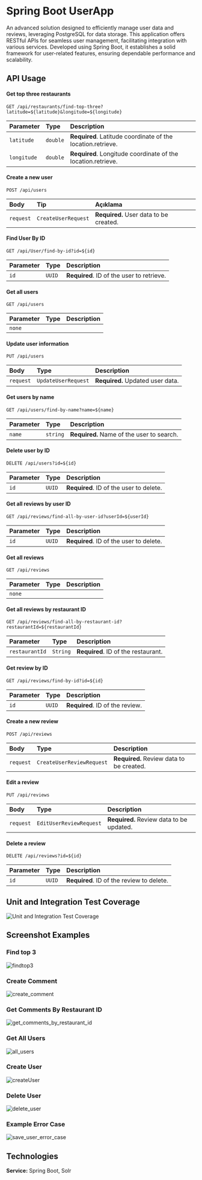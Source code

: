 
# Spring Boot UserApp

An advanced solution designed to efficiently manage user data and reviews, leveraging PostgreSQL for data storage. This application offers RESTful APIs for seamless user management, facilitating integration with various services. Developed using Spring Boot, it establishes a solid framework for user-related features, ensuring dependable performance and scalability.


## API Usage

#### Get top three restaurants

```http 
GET /api/restaurants/find-top-three?latitude=${latitude}&longitude=${longitude}
```

| Parameter | Type     | Description                       |
| :-------- | :------- | :-------------------------------- |
| `latitude`      | `double` | **Required**. Latitude coordinate of the location.retrieve.  |
|`longitude`|`double`| **Required**. Longitude coordinate of the location.retrieve.|

#### Create a new user

```http 
POST /api/users
```

| Body | Tip     | Açıklama                |
| :-------- | :------- | :------------------------- |
| `request` | `CreateUserRequest` | **Required.** User data to be created. |

#### Find User By ID

```http
GET /api/User/find-by-id?id=${id}
```

| Parameter | Type     | Description                       |
| :-------- | :------- | :-------------------------------- |
| `id`      | `UUID` | **Required**.  ID of the user to retrieve.  |

#### Get all users

```http 
GET /api/users
```

| Parameter | Type     | Description                       |
| :-------- | :------- | :------------------------- |
| `none` | | |


#### Update user information

```http 
PUT /api/users
```

| Body | Type     | Description                       |
| :-------- | :------- | :------------------------- |
| `request` | `UpdateUserRequest` | **Required.** Updated user data.|


#### Get users by name

```http 
GET /api/users/find-by-name?name=${name}
```

| Parameter | Type     | Description                       |
| :-------- | :------- | :------------------------- |
| `name` | `string` | **Required.** Name of the user to search. |

#### Delete user by ID

```http
DELETE /api/users?id=${id}
```

| Parameter | Type     | Description                       |
| :-------- | :------- | :-------------------------------- |
| `id`      | `UUID` | **Required**.  ID of the user to delete.  |


#### Get all reviews by user ID

```http
GET /api/reviews/find-all-by-user-id?userId=${userId}
```

| Parameter | Type     | Description                       |
| :-------- | :------- | :-------------------------------- |
| `id`      | `UUID` | **Required**.  ID of the user to delete.  |


#### Get all reviews

```http 
GET /api/reviews
```

| Parameter | Type     | Description                       |
| :-------- | :------- | :------------------------- |
| `none` | | |


#### Get all reviews by restaurant ID

```http
GET /api/reviews/find-all-by-restaurant-id?restaurantId=${restaurantId}
```

| Parameter | Type     | Description                       |
| :-------- | :------- | :-------------------------------- |
| `restaurantId`      | `String` | **Required**. ID of the restaurant.  |


#### Get review by ID

```http
GET /api/reviews/find-by-id?id=${id}
```

| Parameter | Type     | Description                       |
| :-------- | :------- | :-------------------------------- |
| `id`      | `UUID` | **Required**. ID of the review. |


#### Create a new review

```http 
POST /api/reviews
```

| Body | Type     | Description                       |
| :-------- | :------- | :------------------------- |
| `request` | `CreateUserReviewRequest` | **Required.** Review data to be created.|


#### Edit a review

```http 
PUT /api/reviews
```

| Body | Type     | Description                       |
| :-------- | :------- | :------------------------- |
| `request` | `EditUserReviewRequest` | **Required.** Review data to be updated.|


#### Delete a review

```http
DELETE /api/reviews?id=${id}
```

| Parameter | Type     | Description                       |
| :-------- | :------- | :-------------------------------- |
| `id`      | `UUID` | **Required**.  ID of the review to delete.  |


## Unit and Integration Test Coverage

![Unit and Integration Test Coverage](https://github.com/elifnurafsar/xxx/assets/60623941/418f512a-ab68-4814-87f0-f5a6601622e9)


## Screenshot Examples

### Find top 3
![findtop3](https://github.com/elifnurafsar/xxx/assets/60623941/c54555bc-eddb-4da4-b1a3-bd0ce8763443)

### Create Comment
![create_comment](https://github.com/elifnurafsar/xxx/assets/60623941/399370bc-8f16-4c60-8518-f669310cd135)

### Get Comments By Restaurant ID

![get_comments_by_restaurant_id](https://github.com/elifnurafsar/xxx/assets/60623941/d11748a1-33fb-4328-8c79-3b0ef4804e6a)

### Get All Users

![all_users](https://github.com/elifnurafsar/xxx/assets/60623941/db02a3b6-28db-42be-840b-1075e48c3246)

### Create User

![createUser](https://github.com/elifnurafsar/xxx/assets/60623941/dba97068-7a74-4e9c-9a8b-ea5305a130c8)

### Delete User
![delete_user](https://github.com/elifnurafsar/xxx/assets/60623941/883ab5a8-0fb4-446d-91af-a64812268625)

### Example Error Case

![save_user_error_case](https://github.com/elifnurafsar/xxx/assets/60623941/db8ed690-72c8-4660-88af-0ffd29860da3)


## Technologies

**Service:** Spring Boot, Solr

  


